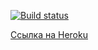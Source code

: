 [![Build status](https://ci.appveyor.com/api/projects/status/n99vk0soamiwyvjq?svg=true)](https://ci.appveyor.com/project/NMKD/ws-ahj)

[Ссылка на Heroku](https://nmkd.github.io/ws-ahj/)
